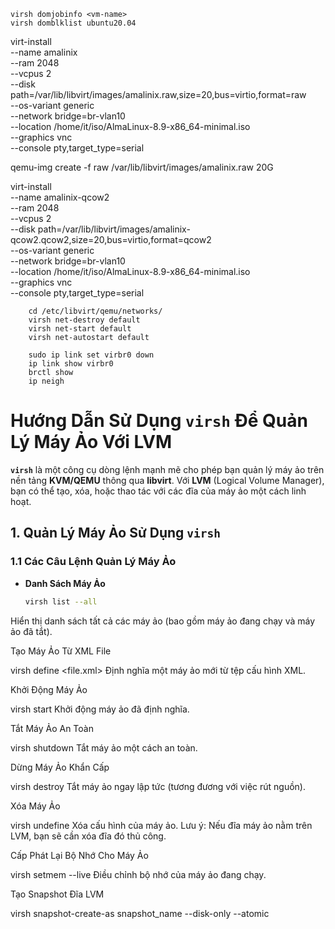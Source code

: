     virsh domjobinfo <vm-name>
    virsh domblklist ubuntu20.04


virt-install \
  --name amalinix \
  --ram 2048 \
  --vcpus 2 \
  --disk path=/var/lib/libvirt/images/amalinix.raw,size=20,bus=virtio,format=raw \
  --os-variant generic \
  --network bridge=br-vlan10 \
  --location /home/it/iso/AlmaLinux-8.9-x86_64-minimal.iso \
  --graphics vnc \
  --console pty,target_type=serial

qemu-img create -f raw /var/lib/libvirt/images/amalinix.raw 20G


virt-install \
  --name amalinix-qcow2 \
  --ram 2048 \
  --vcpus 2 \
  --disk path=/var/lib/libvirt/images/amalinix-qcow2.qcow2,size=20,bus=virtio,format=qcow2 \
  --os-variant generic \
  --network bridge=br-vlan10 \
  --location /home/it/iso/AlmaLinux-8.9-x86_64-minimal.iso \
  --graphics vnc \
  --console pty,target_type=serial

        cd /etc/libvirt/qemu/networks/
        virsh net-destroy default
        virsh net-start default
        virsh net-autostart default
        
        sudo ip link set virbr0 down
        ip link show virbr0
        brctl show
        ip neigh
# Hướng Dẫn Sử Dụng `virsh` Để Quản Lý Máy Ảo Với LVM

**`virsh`** là một công cụ dòng lệnh mạnh mẽ cho phép bạn quản lý máy ảo trên nền tảng **KVM/QEMU** thông qua **libvirt**. Với **LVM** (Logical Volume Manager), bạn có thể tạo, xóa, hoặc thao tác với các đĩa của máy ảo một cách linh hoạt.

## 1. Quản Lý Máy Ảo Sử Dụng `virsh`

### 1.1 Các Câu Lệnh Quản Lý Máy Ảo

- **Danh Sách Máy Ảo**
  ```bash
  virsh list --all
Hiển thị danh sách tất cả các máy ảo (bao gồm máy ảo đang chạy và máy ảo đã tắt).

Tạo Máy Ảo Từ XML File

virsh define <file.xml>
Định nghĩa một máy ảo mới từ tệp cấu hình XML.

Khởi Động Máy Ảo

virsh start <domain>
Khởi động máy ảo đã định nghĩa.

Tắt Máy Ảo An Toàn

virsh shutdown <domain>
Tắt máy ảo một cách an toàn.

Dừng Máy Ảo Khẩn Cấp

virsh destroy <domain>
Tắt máy ảo ngay lập tức (tương đương với việc rút nguồn).

Xóa Máy Ảo

virsh undefine <domain>
Xóa cấu hình của máy ảo. Lưu ý: Nếu đĩa máy ảo nằm trên LVM, bạn sẽ cần xóa đĩa đó thủ công.

Cấp Phát Lại Bộ Nhớ Cho Máy Ảo

virsh setmem <domain> <size> --live
Điều chỉnh bộ nhớ của máy ảo đang chạy.

Tạo Snapshot Đĩa LVM

virsh snapshot-create-as <domain> snapshot_name --disk-only --atomic
